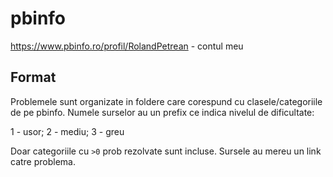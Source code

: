 # pbinfo
https://www.pbinfo.ro/profil/RolandPetrean - contul meu
## Format
Problemele sunt organizate in foldere care corespund cu clasele/categoriile de pe pbinfo. Numele surselor au un prefix ce indica nivelul de dificultate:

1 - usor; 2 - mediu; 3 - greu

Doar categoriile cu `>0` prob rezolvate sunt incluse. Sursele au mereu un link catre problema.